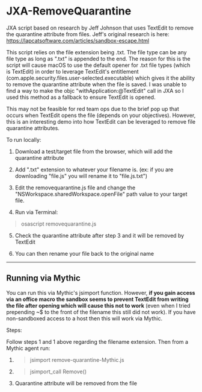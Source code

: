 # JXA-RemoveQuarantine
JXA script based on research by Jeff Johnson that uses TextEdit to remove the quarantine attribute from files. Jeff's original research is here: https://lapcatsoftware.com/articles/sandbox-escape.html

This script relies on the file extension being .txt. The file type can be any file type as long as ".txt" is appended to the end. The reason for this is the script will cause macOS to use the default opener for .txt file types (which is TextEdit) in order to leverage TextEdit's entitlement (com.apple.security.files.user-selected.executable) which gives it the ability to remove the quarantine attribute when the file is saved. I was unable to find a way to make the objc "withApplication:@TextEdit" call in JXA so I used this method as a fallback to ensure TextEdit is opened.

This may not be feasible for red team ops due to the brief pop up that occurs when TextEdit opens the file (depends on your objectives). However, this is an interesting demo into how TextEdit can be leveraged to remove file quarantine attributes.

To run locally:

1. Download a test/target file from the browser, which will add the quarantine attribute

2. Add ".txt" extension to whatever your filename is. (ex: if you are downloading "file.js" you will rename it to "file.js.txt")

3. Edit the removequarantine.js file and change the "NSWorkspace.sharedWorkspace.openFile" path value to your target file.

4. Run via Terminal:

> osascript removequarantine.js

5. Check the quarantine attribute after step 3 and it will be removed by TextEdit

6. You can then rename your file back to the original name

-------------

## Running via Mythic

You can run this via Mythic's jsimport function. However, **if you gain access via an office macro the sandbox seems to prevent TextEdit from writing the file after opening which will cause this not to work** (even when I tried prepending ~$ to the front of the filename this still did not work). If you have non-sandboxed access to a host then this will work via Mythic.

Steps:

Follow steps 1 and 1 above regarding the filename extension. Then from a Mythic agent run:

1. > jsimport remove-quarantine-Mythic.js

2. > jsimport_call Remove()

3. Quarantine attribute will be removed from the file

